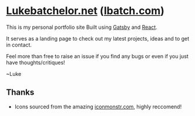 # [Lukebatchelor.net](https://lukebatchelor.net/) ([lbatch.com](https://lbatch.com))

This is my personal portfolio site Built using [Gatsby](https://gatsbyjs.org) and [React](https://reactjs.org/).

It serves as a landing page to check out my latest projects, ideas and to get in contact.

Feel more than free to raise an issue if you find any bugs or even if you just have thoughts/critiques!

~Luke

## Thanks

- Icons sourced from the amazing [iconmonstr.com](https://iconmonstr.com), highly reccomend!
